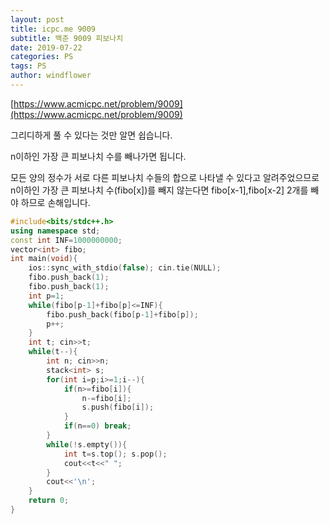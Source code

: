 ```yaml
---
layout: post
title: icpc.me 9009
subtitle: 백준 9009 피보나치
date: 2019-07-22
categories: PS
tags: PS
author: windflower
---
```


[https://www.acmicpc.net/problem/9009](https://www.acmicpc.net/problem/9009)

그리디하게 풀 수 있다는 것만 알면 쉽습니다.

n이하인 가장 큰 피보나치 수를 빼나가면 됩니다.

모든 양의 정수가 서로 다른 피보나치 수들의 합으로 나타낼 수 있다고 알려주었으므로 n이하인 가장 큰 피보나치 수(fibo[x])를 빼지 않는다면 fibo[x-1],fibo[x-2] 2개를 빼야 하므로 손해입니다.

```cpp
#include<bits/stdc++.h>
using namespace std;
const int INF=1000000000;
vector<int> fibo;
int main(void){
	ios::sync_with_stdio(false); cin.tie(NULL);
	fibo.push_back(1);
	fibo.push_back(1);
	int p=1;
	while(fibo[p-1]+fibo[p]<=INF){
		fibo.push_back(fibo[p-1]+fibo[p]);
		p++;
	}
	int t; cin>>t;
	while(t--){
		int n; cin>>n;
		stack<int> s;
		for(int i=p;i>=1;i--){
			if(n>=fibo[i]){
				n-=fibo[i];
				s.push(fibo[i]);
			}
			if(n==0) break;
		}
		while(!s.empty()){
			int t=s.top(); s.pop();
			cout<<t<<" ";
		}
		cout<<'\n';
	}
	return 0;
}
```
